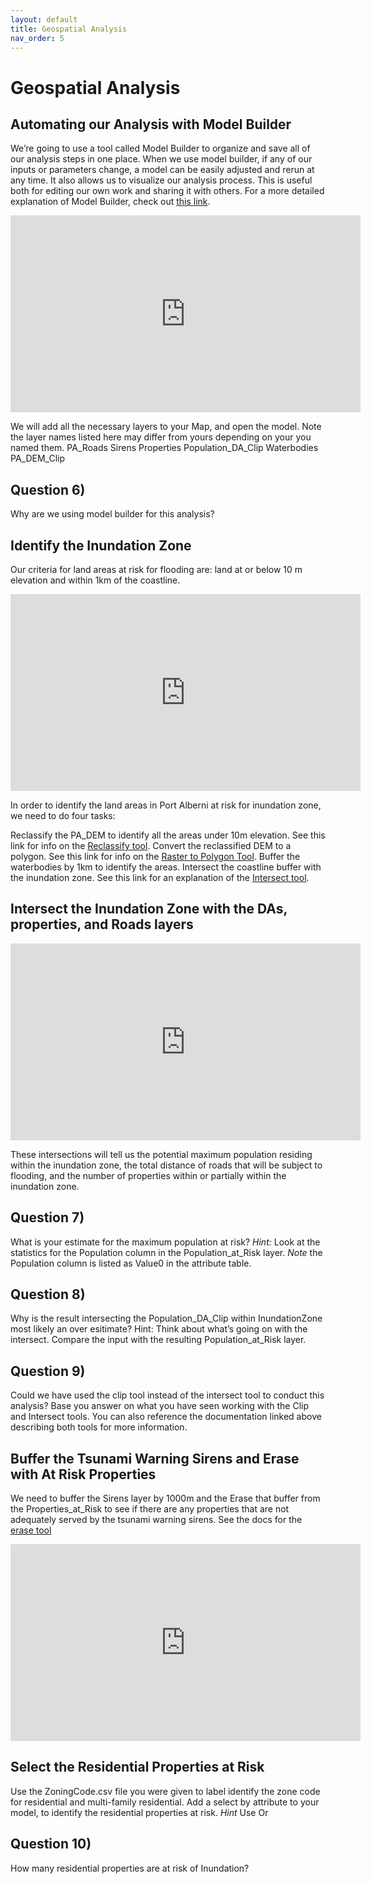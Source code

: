 ```yaml
---
layout: default
title: Geospatial Analysis
nav_order: 5
---
```


# Geospatial Analysis

## Automating our Analysis with Model Builder
We’re going to use a tool called Model Builder to organize and save all of our analysis steps in one place.  When we use model builder, if any of our inputs or parameters change, a model can be easily adjusted and rerun at any time.  It also allows us to visualize our analysis process.  This is useful both for editing our own work and sharing it with others.  For a more detailed explanation of Model Builder, check out [this link](https://pro.arcgis.com/en/pro-app/latest/help/analysis/geoprocessing/modelbuilder/modelbuilder-quick-tour.htm).

<iframe width="560" height="315" src="https://www.youtube.com/embed/EieOCReT640" title="YouTube video player" frameborder="0" allow="accelerometer; autoplay; clipboard-write; encrypted-media; gyroscope; picture-in-picture" allowfullscreen></iframe>
 
We will add all the necessary layers to your Map, and open the model.  Note the layer names listed here may differ from yours depending on your you named them.
    PA_Roads
    Sirens
    Properties
    Population_DA_Clip
    Waterbodies
    PA_DEM_Clip

## Question 6)
Why are we using model builder for this analysis?

## Identify the Inundation Zone

Our criteria for land areas at risk for flooding are: land at or below 10 m elevation and within 1km of the coastline.

<iframe width="560" height="315" src="https://www.youtube.com/embed/IcK349lACUM" title="YouTube video player" frameborder="0" allow="accelerometer; autoplay; clipboard-write; encrypted-media; gyroscope; picture-in-picture" allowfullscreen></iframe>

In order to identify the land areas in Port Alberni at risk for inundation zone, we need to do four tasks:

Reclassify the PA_DEM to identify all the areas under 10m elevation. See this link for info on the [Reclassify tool](https://pro.arcgis.com/en/pro-app/latest/tool-reference/spatial-analyst/reclassify.htm).
Convert the reclassified DEM to a polygon. See this link for info on the [Raster to Polygon Tool](https://pro.arcgis.com/en/pro-app/latest/tool-reference/conversion/raster-to-polygon.htm).
Buffer the waterbodies by 1km to identify the areas.
Intersect the coastline buffer with the inundation zone. See this link for an explanation of the [Intersect tool](https://pro.arcgis.com/en/pro-app/latest/tool-reference/analysis/intersect.htm).

## Intersect the Inundation Zone with the DAs, properties, and Roads layers

<iframe width="560" height="315" src="https://www.youtube.com/embed/LsUyoUXW5tg" title="YouTube video player" frameborder="0" allow="accelerometer; autoplay; clipboard-write; encrypted-media; gyroscope; picture-in-picture" allowfullscreen></iframe>

These intersections will tell us the potential maximum population residing within the inundation zone, the total distance of roads that will be subject to flooding, and the number of properties within or partially within the inundation zone.

## Question 7)
What is your estimate for the maximum population at risk? *Hint:* Look at the statistics for the Population column in the Population_at_Risk layer.  *Note* the Population column is listed as Value0 in the attribute table.
<!-- 15,904 -->

## Question 8)
Why is the result intersecting the Population_DA_Clip within InundationZone most likely an over esitimate?  Hint: Think about what’s going on with the intersect.  Compare the input with the resulting Population_at_Risk layer. 

## Question 9)
Could we have used the clip tool instead of the intersect tool to conduct this analysis?  Base you answer on what you have seen working with the Clip and Intersect tools.  You can also reference the documentation linked above describing both tools for more information. 

## Buffer the Tsunami Warning Sirens and Erase with At Risk Properties

We need to buffer the Sirens layer by 1000m and the Erase that buffer from the Properties_at_Risk to see if there are any properties that are not adequately served by the tsunami warning sirens.  See the docs for the [erase tool](https://pro.arcgis.com/en/pro-app/latest/tool-reference/analysis/erase.htm)

<iframe width="560" height="315" src="https://www.youtube.com/embed/af2Re9qoVCg" title="YouTube video player" frameborder="0" allow="accelerometer; autoplay; clipboard-write; encrypted-media; gyroscope; picture-in-picture" allowfullscreen></iframe>

## Select the Residential Properties at Risk

Use the ZoningCode.csv file you were given to label identify the zone code for residential and multi-family residential.  Add a select by attribute to your model, to identify the residential properties at risk.  *Hint* Use Or

## Question 10)
How many residential properties are at risk of Inundation?
<!-- 699 -->